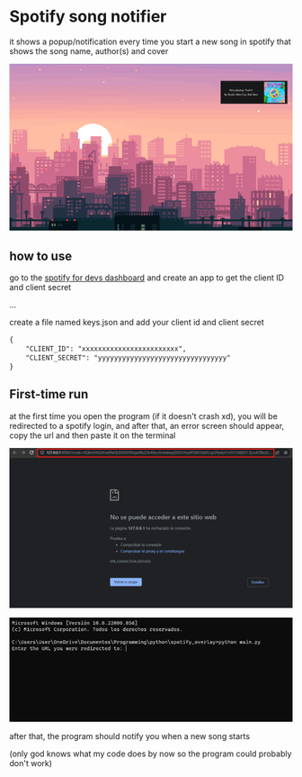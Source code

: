 # Spotify song notifier

it shows a popup/notification every time you start a new song in spotify that shows the song name, author(s) and cover

![a screenshot of the app](example/example1.png)

## how to use

go to the [spotify for devs dashboard](https://developer.spotify.com/dashboard/applications) and create an app to get the client ID and client secret

...

create a file named keys.json and add your client id and client secret

```
{
    "CLIENT_ID": "xxxxxxxxxxxxxxxxxxxxxxxx",
    "CLIENT_SECRET": "yyyyyyyyyyyyyyyyyyyyyyyyyyyyyyyy"
}
```

## First-time run

at the first time you open the program (if it doesn't crash xd), you will be redirected to a spotify login, and after that, an error screen should appear, copy the url and then paste it on the terminal

![screenshot of the login](example/example2.png)

![screenshot of the terminal](example/example3.png)

after that, the program should notify you when a new song starts

(only god knows what my code does by now so the program could probably don't work)
